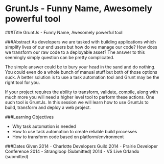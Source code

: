 GruntJs - Funny Name, Awesomely powerful tool
==============
###Title
GruntJs - Funny Name, Awesomely powerful tool

###Abstract
As developers we are tasked with building applications which simplify lives of our end users but how do we manage our code?  How does we transform our raw code to a deployable asset?  The answer to this seemingly simply question can be pretty complicated.  

The simple answer could be to bury your head in the sand and do nothing.  You could even do a whole bunch of manual stuff but both of those options suck.  A better solution is to use a task automation tool and Grunt may be the right tool for you.

If your project requires the ability to transform, validate, compile, along with much more you will need a higher level tool to perform these actions.  One such tool is GruntJs.  In this session we will learn how to use GruntJs to build, transform and deploy a web project.

###Learning Objectives
- Why task automation is needed
- How to use task automation to create reliable build processes
- How to transform code based on platform/environment

###Dates Given
2014 - Charlotte Developers Guild
2014 - Prairie Developer Conference
2014 - Strangloop (Submitted)
2014 - VS Live Orlando (submitted)

